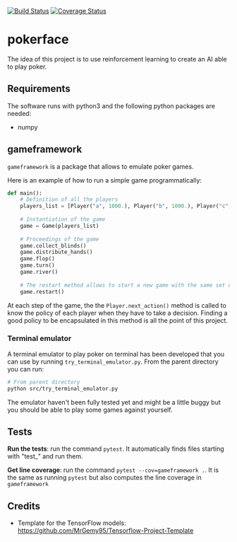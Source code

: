 [![Build Status](https://travis-ci.org/adrienruault/pokerface.svg?branch=master)](https://travis-ci.org/adrienruault/pokerface)
[![Coverage Status](https://coveralls.io/repos/github/adrienruault/pokerface/badge.svg?branch=master)](https://coveralls.io/github/adrienruault/pokerface?branch=master)
# pokerface

The idea of this project is to use reinforcement learning to create an AI able to play poker.


## Requirements

The software runs with python3 and the following python packages are needed:

- numpy



## gameframework

`gameframework` is a package that allows to emulate poker games.

Here is an example of how to run a simple game programmatically:

```python
def main():
    # Definition of all the players
    players_list = [Player("a", 1000.), Player("b", 1000.), Player("c", 1000.)]
    
    # Instantiation of the game
    game = Game(players_list)
    
    # Proceedings of the game
    game.collect_blinds()
    game.distribute_hands()
    game.flop()
    game.turn()
    game.river()
    
    # The restart method allows to start a new game with the same set of players
    game.restart()
```

At each step of the game, the the `Player.next_action()` method is called to know the policy of each player when they have to take a decision. Finding a good policy to be encapsulated in this method is all the point of this project.


### Terminal emulator

A terminal emulator to play poker on terminal has been developed that you can use by running `try_terminal_emulator.py`. From the parent directory you can run:

```bash
# From parent directory
python src/try_terminal_emulator.py
```

The emulator haven't been fully tested yet and might be a little buggy but you should be able to play some games against yourself.



## Tests

**Run the tests**: run the command `pytest`. It automatically finds files starting with "test_" and run them.

**Get line coverage**: run the command `pytest --cov=gameframework .`. It is the same as running `pytest` but also computes the line coverage in `gameframework`



## Credits

- Template for the TensorFlow models: https://github.com/MrGemy95/Tensorflow-Project-Template
